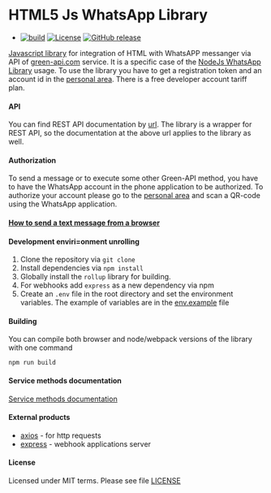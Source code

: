# HTML5 Js WhatsApp Library
* [![build](https://github.com/green-api/whatsapp-api-client/workflows/build_library/badge.svg)](https://github.com/green-api/whatsapp-api-client/actions/workflows/build_library.yml)
[![License](https://img.shields.io/badge/License-MIT-yellow.svg)](https://github.com/green-api/whatsapp-api-client/blob/master/LICENSE)
[![GitHub release](https://img.shields.io/github/v/release/green-api/whatsapp-api-client.svg)](https://github.com/green-api/whatsapp-api-client/releases)

[Javascript library](https://github.com/green-api/whatsapp-api-client-js) for integration of HTML with WhatsAPP messanger via API of [green-api.com](https://green-api.com) service. It is a specific case of the [NodeJs WhatsApp Library](../nodejs/index.md) usage. To use the library you have to get a registration token and an account id in the [personal area](https://console.green-api.com). There is a free developer account tariff plan.

#### API

You can find REST API documentation by [url](https://green-api.com/docs/api/). The library is a wrapper for REST API, so the documentation at the above url applies to the library as well.

#### Authorization 

To send a message or to execute some other Green-API method, you have to have the WhatsApp account in the phone application to be authorized. To authorize your account please go to the [personal area](https://console.green-api.com) and scan a QR-code using the WhatsApp application.

#### [How to send a text message from a browser](sendmessage.md)

#### Development enviri=onment unrolling

1. Clone the repository via ``git clone``
2. Install dependencies via ``npm install``
3. Globally install the ``rollup`` library for building.
4. For webhooks add `express` as a new dependency via npm
5. Create an `.env` file in the root directory and set the environment variables. The example of variables are in the [env.example](https://github.com/green-api/whatsapp-api-client-js/blob/master/env.example) file

#### Building
You can compile both browser and node/webpack versions of the library with one command
```
npm run build
```
#### Service methods documentation

[Service methods documentation](https://green-api.com/docs/api/)

#### External products

* [axios](https://github.com/axios/axios) - for http requests
* [express](https://www.npmjs.com/package/express) - webhook applications server

#### License

Licensed under MIT terms. Please see file [LICENSE](https://github.com/green-api/whatsapp-api-client-python/blob/master/LICENSE)
